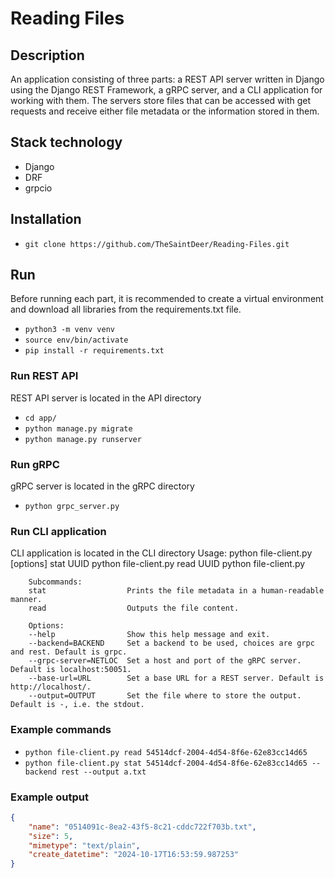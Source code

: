 # Reading Files
## Description
An application consisting of three parts: a REST API server written in Django using the Django REST Framework, a gRPC server, and a CLI application for working with them. The servers store files that can be accessed with get requests and receive either file metadata or the information stored in them.

## Stack technology
- Django
- DRF
- grpcio

## Installation
- `git clone https://github.com/TheSaintDeer/Reading-Files.git`

## Run 
Before running each part, it is recommended to create a virtual environment and download all libraries from the requirements.txt file.
- `python3 -m venv venv`
- `source env/bin/activate`
- `pip install -r requirements.txt`

### Run REST API
REST API server is located in the API directory
- `cd app/`
- `python manage.py migrate`
- `python manage.py runserver`

### Run gRPC
gRPC server is located in the gRPC directory
- `python grpc_server.py `

### Run CLI application
CLI application is located in the CLI directory
Usage:  python file-client.py [options] stat UUID
        python file-client.py read UUID
        python file-client.py

        Subcommands:
        stat                  Prints the file metadata in a human-readable manner.
        read                  Outputs the file content.

        Options:
        --help                Show this help message and exit.
        --backend=BACKEND     Set a backend to be used, choices are grpc and rest. Default is grpc.
        --grpc-server=NETLOC  Set a host and port of the gRPC server. Default is localhost:50051.
        --base-url=URL        Set a base URL for a REST server. Default is http://localhost/.
        --output=OUTPUT       Set the file where to store the output. Default is -, i.e. the stdout.

### Example commands
- `python file-client.py read 54514dcf-2004-4d54-8f6e-62e83cc14d65`
- `python file-client.py stat 54514dcf-2004-4d54-8f6e-62e83cc14d65 --backend rest --output a.txt`

### Example output
```json
{
    "name": "0514091c-8ea2-43f5-8c21-cddc722f703b.txt",
    "size": 5,
    "mimetype": "text/plain",
    "create_datetime": "2024-10-17T16:53:59.987253"
}
```
